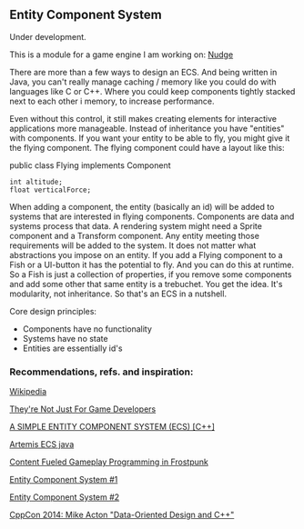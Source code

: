 
## Entity Component System

Under development.

This is a module for a game engine I am working on:
<a href="https://github.com/fre-dahl/Nudge">Nudge</a>


There are more than a few ways to design an ECS. And being written in Java, you can't really
manage caching / memory like you could do with languages like C or C++.
Where you could keep components tightly stacked next to each other i memory, to increase performance.

Even without this control, it still makes creating elements for interactive applications more manageable.
Instead of inheritance you have "entities" with components.
If you want your entity to be able to fly, you might give it the flying component.
The flying component could have a layout like this:


public class Flying implements Component

    int altitude;
    float verticalForce;


When adding a component, the entity (basically an id) will be added to systems that are interested
in flying components. Components are data and systems process that data.
A rendering system might need a Sprite component and a Transform component.
Any entity meeting those requirements will be added to the system.
It does not matter what abstractions you impose on an entity. If you add a Flying component to
a Fish or a UI-button it has the potential to fly. And you can do this at runtime.
So a Fish is just a collection of properties, if you remove some components and add some other
that same entity is a trebuchet. You get the idea. It's modularity, not inheritance.
So that's an ECS in a nutshell.

Core design principles:

* Components have no functionality
* Systems have no state
* Entities are essentially id's




### Recommendations, refs. and inspiration:


[Wikipedia](https://en.wikipedia.org/wiki/Entity_component_system)

[They're Not Just For Game Developers](https://www.youtube.com/watch?v=SFKR5rZBu-8&t=1249s&ab_channel=MarsButtfield-Addison)

[A SIMPLE ENTITY COMPONENT SYSTEM (ECS) [C++]](https://austinmorlan.com/posts/entity_component_system/)

[Artemis ECS java](https://github.com/gemserk/artemis)

[Content Fueled Gameplay Programming in Frostpunk](https://www.youtube.com/watch?v=9rOtJCUDjtQ&t=2204s&ab_channel=GDC)

[Entity Component System #1](https://www.youtube.com/watch?v=5KugyHKsXLQ&ab_channel=RezBot)

[Entity Component System #2](https://www.youtube.com/watch?v=sOG4M-T__tQ&ab_channel=RezBot)

[CppCon 2014: Mike Acton "Data-Oriented Design and C++"](https://www.youtube.com/watch?v=rX0ItVEVjHc&t=4276s&ab_channel=CppCon)


